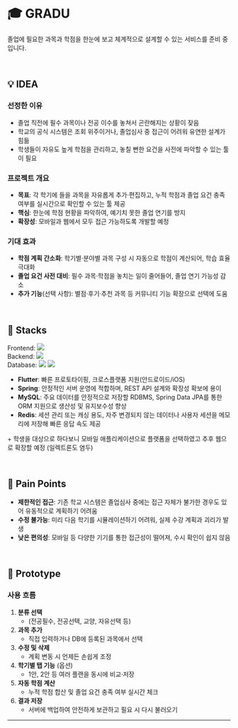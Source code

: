 # 🎓 GRADU

졸업에 필요한 과목과 학점을 한눈에 보고 체계적으로 설계할 수 있는 서비스를 준비 중입니다.

<br/>

## 💡 IDEA

### 선정한 이유
- 졸업 직전에 필수 과목이나 전공 이수를 놓쳐서 곤란해지는 상황이 잦음  
- 학교의 공식 시스템은 조회 위주이거나, 졸업심사 중 접근이 어려워 유연한 설계가 힘듦  
- 학생들이 자유도 높게 학점을 관리하고, 놓칠 뻔한 요건을 사전에 파악할 수 있는 툴이 필요

### 프로젝트 개요
- **목표**: 각 학기에 들을 과목을 자유롭게 추가·편집하고, 누적 학점과 졸업 요건 충족 여부를 실시간으로 확인할 수 있는 툴 제공  
- **핵심**: 한눈에 학점 현황을 파악하여, 예기치 못한 졸업 연기를 방지  
- **확장성**: 모바일과 웹에서 모두 접근 가능하도록 개발할 예정

### 기대 효과
- **학점 계획 간소화**: 학기별·분야별 과목 구성 시 자동으로 학점이 계산되어, 학습 효율 극대화  
- **졸업 요건 사전 대비**: 필수 과목·학점을 놓치는 일이 줄어들어, 졸업 연기 가능성 감소  
- **추가 기능**(선택 사항): 별점·후기·추천 과목 등 커뮤니티 기능 확장으로 선택에 도움

<br/>

## 🔧 Stacks

Frontend: <img src="https://img.shields.io/badge/flutter-02569B?style=for-the-badge&logo=flutter&logoColor=white">  
Backend: <img src="https://img.shields.io/badge/spring-6DB33F?style=for-the-badge&logo=spring&logoColor=white">    
Database: <img src="https://img.shields.io/badge/mysql-4479A1?style=for-the-badge&logo=mysql&logoColor=white">   <img src="https://img.shields.io/badge/Redis-DC382D?style=for-the-badge&logo=Redis&logoColor=white"> 
- **Flutter**: 빠른 프로토타이핑, 크로스플랫폼 지원(안드로이드/iOS)  
- **Spring**: 안정적인 서버 운영에 적합하며, REST API 설계와 확장성 확보에 용이
- **MySQL**: 주요 데이터를 안정적으로 저장할 RDBMS, Spring Data JPA를 통한 ORM 지원으로 생산성 및 유지보수성 향상
- **Redis**: 세션 관리 또는 캐싱 용도, 자주 변경되지 않는 데이터나 사용자 세션을 메모리에 저장해 빠른 응답 속도 제공

\+ 학생을 대상으로 하다보니 모바일 애플리케이션으로 플랫폼을 선택하였고 추후 웹으로 확장할 예정 (일렉트론도 염두)

<br/>

## 🚧 Pain Points

- **제한적인 접근**: 기존 학교 시스템은 졸업심사 중에는 접근 자체가 불가한 경우도 있어 유동적으로 계획하기 어려움  
- **수정 불가능**: 미리 다음 학기를 시뮬레이션하기 어려워, 실제 수강 계획과 괴리가 발생  
- **낮은 편의성**: 모바일 등 다양한 기기를 통한 접근성이 떨어져, 수시 확인이 쉽지 않음

<br/>

## 🧩 Prototype

### 사용 흐름
1. **분류 선택**  
   - (전공필수, 전공선택, 교양, 자유선택 등)
2. **과목 추가**  
   - 직접 입력하거나 DB에 등록된 과목에서 선택
3. **수정 및 삭제**  
   - 계획 변동 시 언제든 손쉽게 조정
4. **학기별 탭 기능** (옵션)  
   - 1안, 2안 등 여러 플랜을 동시에 비교·저장
5. **자동 학점 계산**  
   - 누적 학점 합산 및 졸업 요건 충족 여부 실시간 체크
6. **결과 저장**  
   - 서버에 백업하여 안전하게 보관하고 필요 시 다시 불러오기

---

